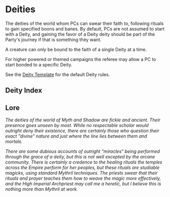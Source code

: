 # Deities
The deities of the world whom PCs can swear their faith to, following rituals to gain specified boons and banes. By default, PCs are not assumed to start with a Deity, and gaining the favor of a Deity deity should be part of the Party's journey if that is something they want.

A creature can only be bound to the faith of a single Deity at a time.

For higher powered or themed campaigns the referee may allow a PC to start bonded to a specific Deity.

See the [Deity Template](Deity%20Index/Deity%20Template.md) for the default Deity rules.

## Deity Index


## Lore
*The deities of the world of Myth and Shadow are fickle and ancient. Their presence goes unseen by most. While no respectable scholar would outright deny their existence, there are certainly those who question their exact "divine" nature and just where the line lies between them and mortals.* 

*There are some dubious accounts of outright "miracles" being performed through the grace of a deity, but this is not well excepted by the arcane community. There is certainly a credence to the healing rituals the temples across the Empire perform for her peoples, but these rituals are studiable magicks, using standard Mythril techniques. The priests swear that their rituals and prayer teaches them how to weave the magic more effectively, and the High Imperial Archpriest may call me a heretic, but I believe this is nothing more than Mythril at work.*